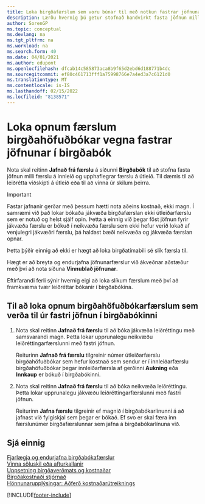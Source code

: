 ```yaml
---
title: Loka birgðafærslum sem voru búnar til með notkun fastrar jöfnunar
description: Lærðu hvernig þú getur stofnað handvirkt fasta jöfnun milli færslu á innleið og upphaflegrar færslu á útleið í birgðabók.
author: SorenGP
ms.topic: conceptual
ms.devlang: na
ms.tgt_pltfrm: na
ms.workload: na
ms.search.form: 40
ms.date: 04/01/2021
ms.author: edupont
ms.openlocfilehash: dfcab14c585873aca8b9f65d2ebd6d188771b4dc
ms.sourcegitcommit: ef80c461713fff1a75998766e7a4ed3a7c6121d0
ms.translationtype: MT
ms.contentlocale: is-IS
ms.lasthandoff: 02/15/2022
ms.locfileid: "8138571"
---
```

# <a name="close-open-item-ledger-entries-resulting-from-fixed-application-in-the-item-journal"></a>Loka opnum færslum birgðahöfuðbókar vegna fastrar jöfnunar í birgðabók

Nota skal reitinn **Jafnað frá færslu** á síðunni **Birgðabók** til að stofna fasta jöfnun milli færslu á innleið og upphaflegrar færslu á útleið. Til dæmis til að leiðrétta viðskipti á útleið eða til að vinna úr skilum þeirra.  

> [!IMPORTANT]  
> Fastar jafnanir gerðar með þessum hætti nota aðeins kostnað, ekki magn. Í samræmi við það lokar bókaða jákvæða birgðafærslan ekki útleiðarfærslu sem er notuð og helst sjálf opin. Þetta á einnig við þegar föst jöfnun fyrir jákvæða færslu er bókuð í neikvæða færslu sem ekki hefur verið lokað af venjulegri jákvæðri færslu, þá haldast bæði neikvæða og jákvæða færslan opnar.  
>
> Þetta þýðir einnig að ekki er hægt að loka birgðatímabili sé slík færsla til.  

Hægt er að breyta og endurjafna jöfnunarfærslur við ákveðnar aðstæður með því að nota síðuna **Vinnublað jöfnunar**.  

Eftirfarandi ferli sýnir hvernig eigi að loka slíkum færslum með því að framkvæma tvær leiðréttar bókanir í birgðabókina.  

## <a name="to-close-open-item-ledger-entries-that-result-from-a-fixed-application-in-the-item-journal"></a>Til að loka opnum birgðahöfuðbókarfærslum sem verða til úr fastri jöfnun í birgðabókinni  

1. Nota skal reitinn **Jafnað frá færslu** til að bóka jákvæða leiðréttingu með samsvarandi magn. Þetta lokar upprunalegu neikvæðu leiðréttingarfærslunni með fastri jöfnun.  

    Reiturinn **Jafnað frá færslu** tilgreinir númer útleiðarfærslu birgðahöfuðbókar sem hefur kostnað sem sendur er í innleiðarfærslu birgðahöfuðbókar þegar innleiðarfærsla af gerðinni **Aukning** eða **Innkaup** er bókuð í birgðabókinni.  
2. Nota skal reitinn **Jafnað frá færslu** til að bóka neikvæða leiðréttingu. Þetta lokar upprunalegu jákvæðu leiðréttingarfærslunni með fastri jöfnun.  

    Reiturinn **Jafna færslu** tilgreinir ef magnið í birgðabókarlínunni á að jafnast við fylgiskjal sem þegar er bókað. Ef svo er skal færa inn færslunúmer birgðafærslunnar sem jafna á birgðabókarlínuna við.

## <a name="see-also"></a>Sjá einnig

[Fjarlægja og endurjafna birgðabókafærslur](finance-how-to-remove-and-reapply-item-entries.md)  
[Vinna söluskil eða afturkallanir](sales-how-process-sales-returns-cancellations.md)  
[Uppsetning birgðaverðmats og kostnaðar](finance-set-up-inventory-valuation-and-costing.md)  
[Birgðakostnaði stjórnað](finance-manage-inventory-costs.md)  
[Hönnunarupplýsingar: Aðferð kostnaðarútreiknings](design-details-costing-methods.md)


[!INCLUDE[footer-include](includes/footer-banner.md)]